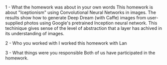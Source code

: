 1 - What the homework was about in your own words
This homework is about "Iceptionism" using Convolutional Neural Networks in images. 
The results show how to generate Deep Dream (with Caffe) images from user-supplied photos using Google's pretrained Inception neural network. 
This techinique gives sense of the level of abstraction that a layer has achived in its understanding of images.

2 - Who you worked with 
I worked this homework with Lan

3 - What things were you responsible 
Both of us have participated in the homework. 

